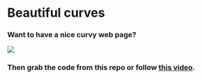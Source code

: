 # Beautiful curves

### Want to have a nice curvy web page? 

<img src="https://images.vexels.com/content/71621/preview/curvy-cutting-edge-blue-waves-background-b6211d.png"/>

<h3>Then grab the code from this repo or follow <a href="https://www.youtube.com/shorts/VTw2cUVFl1c">this video</a>.</h3>
